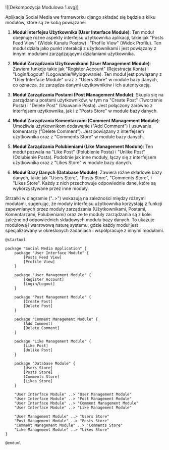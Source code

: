 ![[Dekompozycja Modulowa 1.svg]]

Aplikacja Social Media we frameworku django składać się będzie z kilku modułów, które są ze sobą powiązane:

1. **Moduł Interfejsu Użytkownika (User Interface Module)**: Ten moduł obejmuje różne aspekty interfejsu użytkownika aplikacji, takie jak "Posts Feed View" (Widok Kanału Postów) i "Profile View" (Widok Profilu). Ten moduł działa jako punkt interakcji z użytkownikami i jest powiązany z innymi modułami zarządzającymi działaniami użytkownika.

2. **Moduł Zarządzania Użytkownikami (User Management Module)**: Zawiera funkcje takie jak "Register Account" (Rejestracja Konta) i "Login/Logout" (Logowanie/Wylogowanie). Ten moduł jest powiązany z "User Interface Module" oraz z "Users Store" w module bazy danych, co oznacza, że zarządza danymi użytkowników i ich autentykacją.

3. **Moduł Zarządzania Postami (Post Management Module)**: Skupia się na zarządzaniu postami użytkowników, w tym na "Create Post" (Tworzenie Posta) i "Delete Post" (Usuwanie Posta). Jest połączony zarówno z interfejsem użytkownika, jak i z "Posts Store" w module bazy danych.

4. **Moduł Zarządzania Komentarzami (Comment Management Module)**: Umożliwia użytkownikom dodawanie ("Add Comment") i usuwanie komentarzy ("Delete Comment"). Jest powiązany z interfejsem użytkownika oraz z "Comments Store" w module bazy danych.

5. **Moduł Zarządzania Polubieniami (Like Management Module)**: Ten moduł pozwala na "Like Post" (Polubienie Posta) i "Unlike Post" (Odlubienie Posta). Podobnie jak inne moduły, łączy się z interfejsem użytkownika oraz z "Likes Store" w module bazy danych.

6. **Moduł Bazy Danych (Database Module)**: Zawiera różne składowe bazy danych, takie jak "Users Store", "Posts Store", "Comments Store", i "Likes Store". Każdy z nich przechowuje odpowiednie dane, które są wykorzystywane przez inne moduły.

Strzałki w diagramie ("..>") wskazują na zależności między różnymi modułami, sugerując, że moduły interfejsu użytkownika korzystają z funkcji zapewnianych przez moduły zarządzania (Użytkownikami, Postami, Komentarzami, Polubieniami) oraz że te moduły zarządzania są z kolei zależne od odpowiednich składowych modułu bazy danych. To ukazuje modułową i warstwową naturę systemu, gdzie każdy moduł jest specjalizowany w określonych zadaniach i współpracuje z innymi modułami.

```plantUML
@startuml

package "Social Media Application" {
    package "User Interface Module" {
        [Posts Feed View]
        [Profile View]
    }

    package "User Management Module" {
        [Register Account]
        [Login/Logout]
    }

    package "Post Management Module" {
        [Create Post]
        [Delete Post]
    }

    package "Comment Management Module" {
        [Add Comment]
        [Delete Comment]
    }

    package "Like Management Module" {
        [Like Post]
        [Unlike Post]
    }

    package "Database Module" {
        [Users Store]
        [Posts Store]
        [Comments Store]
        [Likes Store]
    }

    "User Interface Module" ..> "User Management Module"
    "User Interface Module" ..> "Post Management Module"
    "User Interface Module" ..> "Comment Management Module"
    "User Interface Module" ..> "Like Management Module"

    "User Management Module" ..> "Users Store"
    "Post Management Module" ..> "Posts Store"
    "Comment Management Module" ..> "Comments Store"
    "Like Management Module" ..> "Likes Store"
}

@enduml
```
